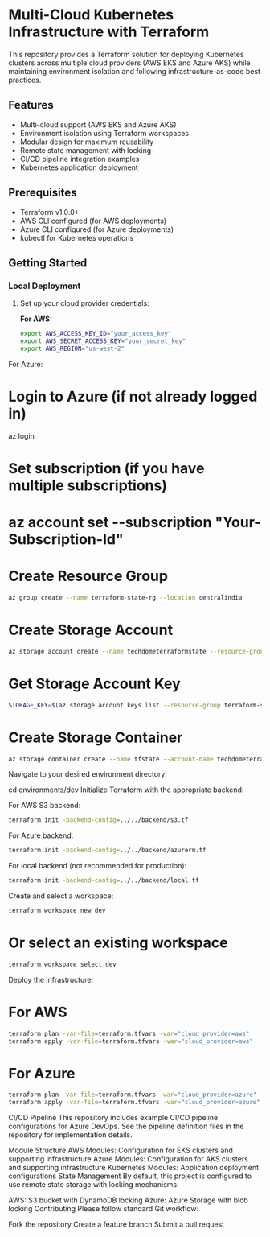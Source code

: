 # Multi-Cloud Kubernetes Infrastructure with Terraform

This repository provides a Terraform solution for deploying Kubernetes clusters across multiple cloud providers (AWS EKS and Azure AKS) while maintaining environment isolation and following infrastructure-as-code best practices.

## Features

- Multi-cloud support (AWS EKS and Azure AKS)
- Environment isolation using Terraform workspaces
- Modular design for maximum reusability
- Remote state management with locking
- CI/CD pipeline integration examples
- Kubernetes application deployment

## Prerequisites

- Terraform v1.0.0+
- AWS CLI configured (for AWS deployments)
- Azure CLI configured (for Azure deployments)
- kubectl for Kubernetes operations

## Getting Started

### Local Deployment

1. Set up your cloud provider credentials:

   **For AWS:**
   ```bash
   export AWS_ACCESS_KEY_ID="your_access_key"
   export AWS_SECRET_ACCESS_KEY="your_secret_key"
   export AWS_REGION="us-west-2"
For Azure:

# Login to Azure (if not already logged in)
az login

# Set subscription (if you have multiple subscriptions)
# az account set --subscription "Your-Subscription-Id"

# Create Resource Group
```bash
az group create --name terraform-state-rg --location centralindia
```

# Create Storage Account
```bash
az storage account create --name techdometerraformstate --resource-group terraform-state-rg --location eastus --sku Standard_LRS
```
# Get Storage Account Key
```bash
STORAGE_KEY=$(az storage account keys list --resource-group terraform-state-rg --account-name techdometerraformstate --query "[0].value" -o tsv)
```

# Create Storage Container
```bash
az storage container create --name tfstate --account-name techdometerraformstate --account-key ""
```

Navigate to your desired environment directory:

cd environments/dev
Initialize Terraform with the appropriate backend:

For AWS S3 backend:

```bash
terraform init -backend-config=../../backend/s3.tf
```
For Azure backend:
```bash
terraform init -backend-config=../../backend/azurerm.tf
```
For local backend (not recommended for production):

```bash
terraform init -backend-config=../../backend/local.tf
```

Create and select a workspace:
```bash
terraform workspace new dev
```
# Or select an existing workspace
```bash
terraform workspace select dev
```
Deploy the infrastructure:

# For AWS
```bash
terraform plan -var-file=terraform.tfvars -var="cloud_provider=aws"
terraform apply -var-file=terraform.tfvars -var="cloud_provider=aws"
```

# For Azure
```bash
terraform plan -var-file=terraform.tfvars -var="cloud_provider=azure"
terraform apply -var-file=terraform.tfvars -var="cloud_provider=azure"
```


CI/CD Pipeline
This repository includes example CI/CD pipeline configurations for Azure DevOps. See the pipeline definition files in the repository for implementation details.

Module Structure
AWS Modules: Configuration for EKS clusters and supporting infrastructure
Azure Modules: Configuration for AKS clusters and supporting infrastructure
Kubernetes Modules: Application deployment configurations
State Management
By default, this project is configured to use remote state storage with locking mechanisms:

AWS: S3 bucket with DynamoDB locking
Azure: Azure Storage with blob locking
Contributing
Please follow standard Git workflow:

Fork the repository
Create a feature branch
Submit a pull request